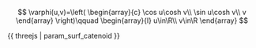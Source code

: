 $$
\varphi(u,v)=\left(
\begin{array}{c}
\cos u\cosh v\\
\sin u\cosh v\\
v
\end{array}
\right)\qquad
\begin{array}{l}
u\in\R\\
v\in\R
\end{array}
$$

{{ threejs | param_surf_catenoid }}
